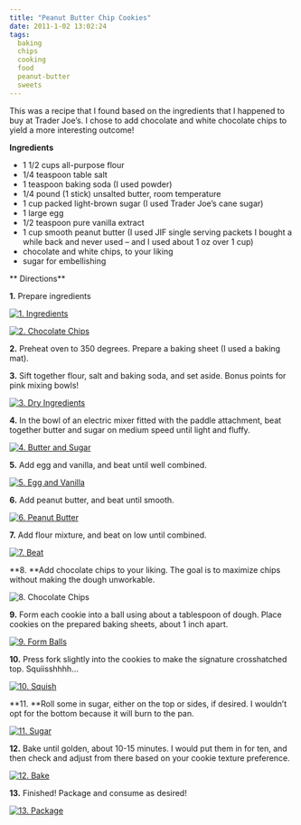 ```yaml
---
title: "Peanut Butter Chip Cookies"
date: 2011-1-02 13:02:24
tags:
  baking
  chips
  cooking
  food
  peanut-butter
  sweets
---
```



This was a recipe that I found based on the ingredients that I happened to buy at Trader Joe’s. I chose to add chocolate and white chocolate chips to yield a more interesting outcome!

**Ingredients**

- 1 1/2 cups all-purpose flour
- 1/4 teaspoon table salt
- 1 teaspoon baking soda (I used powder)
- 1/4 pound (1 stick) unsalted butter, room temperature
- 1 cup packed light-brown sugar (I used Trader Joe’s cane sugar)
- 1 large egg
- 1/2 teaspoon pure vanilla extract
- 1 cup smooth peanut butter (I used JIF single serving packets I bought a while back and never used – and I used about 1 oz over 1 cup)
- chocolate and white chips, to your liking
- sugar for embellishing

** Directions**

**1.** Prepare ingredients

[![](http://www.vsoch.com/blog/wp-content/uploads/2011/01/1.-Ingredients-300x225.jpg "1. Ingredients")](http://www.vsoch.com/blog/wp-content/uploads/2011/01/1.-Ingredients.jpg)

[![](http://www.vsoch.com/blog/wp-content/uploads/2011/01/2.-Chocolate-Chips-300x117.jpg "2. Chocolate Chips")](http://www.vsoch.com/blog/wp-content/uploads/2011/01/2.-Chocolate-Chips.jpg)

**2.** Preheat oven to 350 degrees. Prepare a baking sheet (I used a baking mat).

**3.** Sift together flour, salt and baking soda, and set aside. Bonus points for pink mixing bowls!

[![](http://www.vsoch.com/blog/wp-content/uploads/2011/01/3.-Dry-Ingredients-225x300.jpg "3. Dry Ingredients")](http://www.vsoch.com/blog/wp-content/uploads/2011/01/3.-Dry-Ingredients.jpg)

**4.** In the bowl of an electric mixer fitted with the paddle attachment, beat together butter and sugar on medium speed until light and fluffy.

[![](http://www.vsoch.com/blog/wp-content/uploads/2011/01/4.-Butter-and-Sugar-300x225.jpg "4. Butter and Sugar")](http://www.vsoch.com/blog/wp-content/uploads/2011/01/4.-Butter-and-Sugar.jpg)

[](http://www.vsoch.com/blog/wp-content/uploads/2011/01/4.-Butter-and-Sugar.jpg)**5.** Add egg and vanilla, and beat until well combined.

[![](http://www.vsoch.com/blog/wp-content/uploads/2011/01/5.-Egg-and-Vanilla-300x225.jpg "5. Egg and Vanilla")](http://www.vsoch.com/blog/wp-content/uploads/2011/01/5.-Egg-and-Vanilla.jpg)

[](http://www.vsoch.com/blog/wp-content/uploads/2011/01/5.-Egg-and-Vanilla.jpg)**6.** Add peanut butter, and beat until smooth.

[![](http://www.vsoch.com/blog/wp-content/uploads/2011/01/6.-Peanut-Butter-258x300.jpg "6. Peanut Butter")](http://www.vsoch.com/blog/wp-content/uploads/2011/01/6.-Peanut-Butter.jpg)

[](http://www.vsoch.com/blog/wp-content/uploads/2011/01/6.-Peanut-Butter.jpg)**7.** Add flour mixture, and beat on low until combined.

[![](http://www.vsoch.com/blog/wp-content/uploads/2011/01/7.-Beat-300x225.jpg "7. Beat")](http://www.vsoch.com/blog/wp-content/uploads/2011/01/7.-Beat.jpg)

**8. **Add chocolate chips to your liking. The goal is to maximize chips without making the dough unworkable.

![](http://www.vsoch.com/blog/wp-content/uploads/2011/01/8.-Chocolate-Chips-300x150.jpg "8. Chocolate Chips")

**9.** Form each cookie into a ball using about a tablespoon of dough. Place cookies on the prepared baking sheets, about 1 inch apart.

[![](http://www.vsoch.com/blog/wp-content/uploads/2011/01/9.-Form-Balls-300x225.jpg "9. Form Balls")](http://www.vsoch.com/blog/wp-content/uploads/2011/01/9.-Form-Balls.jpg)

**10.** Press fork slightly into the cookies to make the signature crosshatched top. Squiisshhhh…

[![](http://www.vsoch.com/blog/wp-content/uploads/2011/01/10.-Squish-300x225.jpg "10. Squish")](http://www.vsoch.com/blog/wp-content/uploads/2011/01/10.-Squish.jpg)

**[](http://www.vsoch.com/blog/wp-content/uploads/2011/01/10.-Squish.jpg)11. **Roll some in sugar, either on the top or sides, if desired. I wouldn’t opt for the bottom because it will burn to the pan.

[![](http://www.vsoch.com/blog/wp-content/uploads/2011/01/11.-Sugar-300x225.jpg "11. Sugar")](http://www.vsoch.com/blog/wp-content/uploads/2011/01/11.-Sugar.jpg)

**12.** Bake until golden, about 10-15 minutes. I would put them in for ten, and then check and adjust from there based on your cookie texture preference.

[![](http://www.vsoch.com/blog/wp-content/uploads/2011/01/12.-Bake-300x225.jpg "12. Bake")](http://www.vsoch.com/blog/wp-content/uploads/2011/01/12.-Bake.jpg)

**13.** Finished! Package and consume as desired!

[](http://www.vsoch.com/blog/wp-content/uploads/2011/01/12.-Bake.jpg) [![](http://www.vsoch.com/blog/wp-content/uploads/2011/01/13.-Package-300x225.jpg "13. Package")](http://www.vsoch.com/blog/wp-content/uploads/2011/01/13.-Package.jpg)



